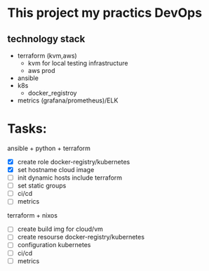 # This project my practics DevOps <br> 
## technology stack

* terraform (kvm,aws)
  * kvm for local testing infrastructure
  * aws prod 
* ansible 
* k8s
  * docker_registroy
* metrics (grafana/prometheus)/ELK

<h1> Tasks: </h1> 
ansible + python + terraform

- [x] create role docker-registry/kubernetes 
- [x] set hostname cloud image
- [ ] init dynamic hosts include terraform 
- [ ] set static groups 
- [ ] ci/cd 
- [ ] metrics

terraform + nixos
- [ ] create build img for cloud/vm
- [ ] create resourse docker-registry/kubernetes 
- [ ] configuration kubernetes 
- [ ] ci/cd 
- [ ] metrics